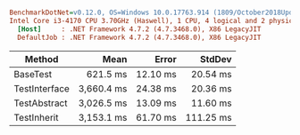 ``` ini

BenchmarkDotNet=v0.12.0, OS=Windows 10.0.17763.914 (1809/October2018Update/Redstone5)
Intel Core i3-4170 CPU 3.70GHz (Haswell), 1 CPU, 4 logical and 2 physical cores
  [Host]     : .NET Framework 4.7.2 (4.7.3468.0), X86 LegacyJIT
  DefaultJob : .NET Framework 4.7.2 (4.7.3468.0), X86 LegacyJIT


```
|        Method |       Mean |    Error |    StdDev |
|-------------- |-----------:|---------:|----------:|
|      BaseTest |   621.5 ms | 12.10 ms |  20.54 ms |
| TestInterface | 3,660.4 ms | 24.38 ms |  20.36 ms |
|  TestAbstract | 3,026.5 ms | 13.09 ms |  11.60 ms |
|   TestInherit | 3,153.1 ms | 61.70 ms | 111.25 ms |

